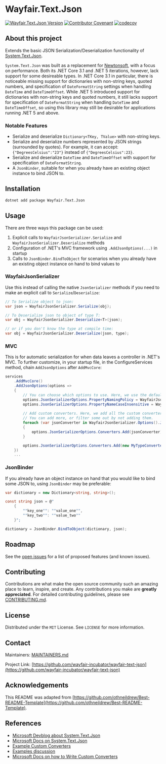 # Wayfair.Text.Json

[![Wayfair.Text.Json Version](https://img.shields.io/badge/Wayfair.Text.Json-0.1.0-7f187f.svg)](https://github.com/wayfair-incubator/wayfair-text-json/blob/main/CHANGELOG.md)
[![Contributor Covenant](https://img.shields.io/badge/Contributor%20Covenant-2.0-4baaaa.svg)](CODE_OF_CONDUCT.md)
[![codecov](https://codecov.io/gh/wayfair-incubator/wayfair-text-json/branch/main/graph/badge.svg?token=DAHTIyeMLE)](https://codecov.io/gh/wayfair-incubator/wayfair-text-json)

## About this project

Extends the basic JSON Serialization/Deserialization functionality of [System.Text.Json](https://docs.microsoft.com/en-us/dotnet/api/system.text.json?view=net-5.0).

`System.Text.Json` was built as a replacement for [Newtonsoft](https://www.newtonsoft.com/json), with a focus on performance. Both its .NET Core 3.1 and .NET 5 iterations, however, lack support for some desireable types. In .NET Core 3.1 in particular, there is noticeable missing support for dictionaries with non-string keys, quoted numbers, and specification of `DateFormatString` settings when handling `DateTime` and `DateTimeOffset`. While .NET 5 introduced support for dictionaries with non-string keys and quoted numbers, it still lacks support for specification of `DateFormatString` when handling `DateTime` and `DateTimeOffset`, so using this library may still be desirable for applications running .NET 5 and above.

### Notable Features

* Serialize and deserialize `Dictionary<TKey, TValue>` with non-string keys.
* Serialize and deserialize numbers represented by JSON strings (surrounded by quotes). For example, it can accept: `{"DegreesCelsius":"23"}` instead of `{"DegreesCelsius":23}`.
* Serialize and deserialize `DateTime` and `DateTimeOffset` with support for specification of `DateFormatString`.
* A `JsonBinder`, suitable for when you already have an existing object instance to bind JSON to.

## Installation

```sh
dotnet add package Wayfair.Text.Json
```

## Usage

There are three ways this package can be used:

1. Explicit calls to `WayfairJsonSerializer.Serialize` and `WayfairJsonSerializer.Deserialize` methods
2. Configuration of .NET's MVC framework using `.AddJsonOptions(...)` in startup
3. Calls to `JsonBinder.BindToObject` for scenarios when you already have an existing object instance on hand to bind values to

### WayfairJsonSerializer

Use this instead of calling the native `JsonSerializer` methods if you need to make an explicit call to `Serialize`/`Deserialize`:

```csharp
// To Serialize object to json:
var json = WayfairJsonSerializer.Serialize(obj);

// To Deserialize json to object of type T:
var obj = WayfairJsonSerializer.Deserialize<T>(json);

// or if you don't know the type at compile time: 
var obj = WayfairJsonSerializer.Deserialize(json, type);
```

### MVC

This is for automatic serialization for when data leaves a controller in .NET's MVC. To further customize, in your startup file, in the ConfigureServices method, chain `AddJsonOptions` after `AddMvcCore`:

```csharp
services
    .AddMvcCore()
    .AddJsonOptions(options =>
    {
        // You can choose which options to use. Here, we use the default ones set in WayfairJsonSerializer.
        options.JsonSerializerOptions.PropertyNamingPolicy = WayfairJsonSerializer.Options().PropertyNamingPolicy;
        options.JsonSerializerOptions.PropertyNameCaseInsensitive = WayfairJsonSerializer.Options().PropertyNameCaseInsensitive;
        
        // Add custom converters. Here, we add all the custom converters in WayfairJsonSerializer, then add another custom MyTypeConverter
        // You can add more, or filter some out by not adding them.
        foreach (var jsonConverter in WayfairJsonSerializer.Options().JsonConverters())
        {
            options.JsonSerializerOptions.Converters.Add(jsonConverter);
        }

        options.JsonSerializerOptions.Converters.Add(new MyTypeConverter());
    })   
    ...
```

### JsonBinder

If you already have an object instance on hand that you would like to bind some JSON to, using `JsonBinder` may be preferable:

```csharp
var dictionary = new Dictionary<string, string>();

const string json = @"
    {
        ""key_one"": ""value_one"",
        ""key_two"": ""value_two""
    }";

dictionary = JsonBinder.BindToObject(dictionary, json);
```

## Roadmap

See the [open issues](https://github.com/wayfair-incubator/wayfair-text-json/issues) for a list of proposed features (and known issues).

## Contributing

Contributions are what make the open source community such an amazing place to learn, inspire, and create. Any contributions you make are **greatly appreciated**. For detailed contributing guidelines, please see [CONTRIBUTING.md](CONTRIBUTING.md).

## License

Distributed under the `MIT` License. See `LICENSE` for more information.

## Contact

Maintainers: [MAINTAINERS.md](MAINTAINERS.md)

Project Link: [https://github.com/wayfair-incubator/wayfair-text-json](https://github.com/wayfair-incubator/wayfair-text-json)

## Acknowledgements

This README was adapted from
[https://github.com/othneildrew/Best-README-Template](https://github.com/othneildrew/Best-README-Template).

## References

* [Microsoft Devblog about System.Text.Json](https://devblogs.microsoft.com/dotnet/try-the-new-system-text-json-apis/)
* [Microsoft Docs on System.Text.Json](https://docs.microsoft.com/en-us/dotnet/api/system.text.json?view=netcore-3.0)
* [Example Custom Converters](https://github.com/steveharter/dotnet_corefx/tree/d5e447f1d998b42c1a87258dddceb9aaf35ebe8b/src/System.Text.Json/tests/Serialization)
* [Examples discussion](https://github.com/dotnet/corefx/issues/36639)
* [Microsoft Docs on how to Write Custom Converters](https://docs.microsoft.com/en-us/dotnet/standard/serialization/system-text-json-converters-how-to?view=netcore-3.1)
